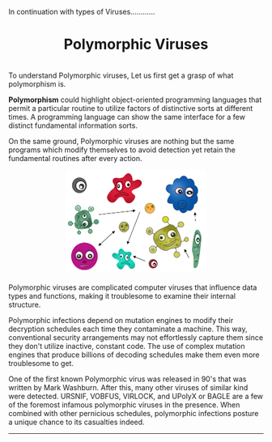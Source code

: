 In continuation with types of Viruses............

<h1 align="center">Polymorphic Viruses</h1>

<br>
To understand Polymorphic viruses, Let us first get a grasp of what polymorphism is.

<b>Polymorphism</b> could highlight object-oriented programming languages that permit a particular routine to utilize factors of distinctive sorts at different times. A programming language can show the same interface for a few distinct fundamental information sorts.
<br>

On the same ground, Polymorphic viruses are nothing but the same programs which modify themselves to avoid detection yet retain the fundamental routines after every action. 

<div align="center">
<img src="images\Polymorphic-virus.png">
</div>

<br>
Polymorphic viruses are complicated computer viruses that influence data types and functions, making it troublesome to examine their internal structure.
<br>

Polymorphic infections depend on mutation engines to modify their decryption schedules each time they contaminate a machine. This way, conventional security arrangements may not effortlessly capture them since they don't utilize inactive, constant code. The use of complex mutation engines that produce billions of decoding schedules make them even more troublesome to get.

One of the first known Polymorphic virus was released in 90's that was written by Mark Washburn.
After this, many other viruses of similar kind were detected. URSNIF, VOBFUS, VIRLOCK,  and UPolyX or BAGLE are a few of the foremost infamous polymorphic viruses in the presence. When combined with other pernicious schedules, polymorphic infections posture a unique chance to its casualties indeed.

<hr>